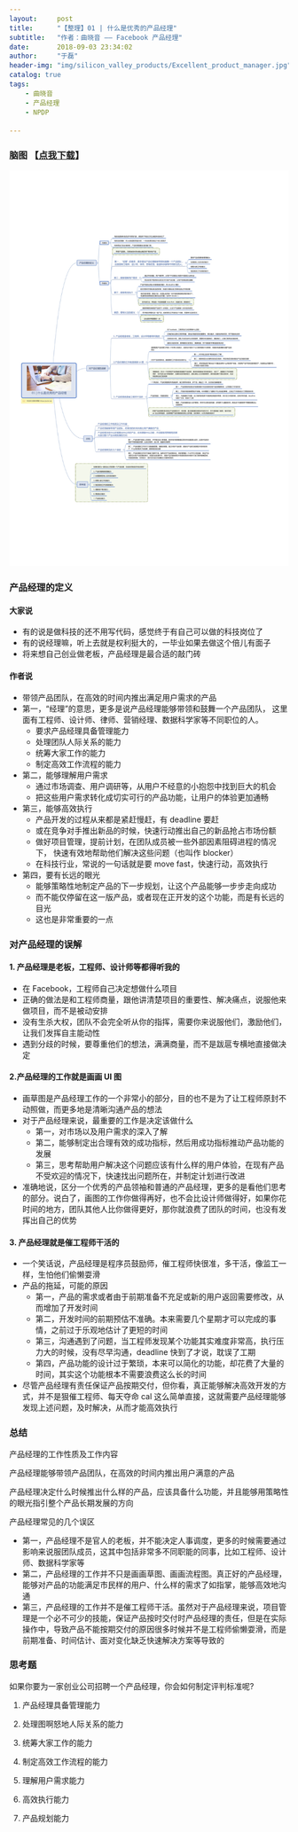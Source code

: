 ```yaml
---
layout:     post
title:      "【整理】01 | 什么是优秀的产品经理"
subtitle:   "作者：曲晓音 —— Facebook 产品经理"
date:       2018-09-03 23:34:02
author:     "于磊"
header-img: "img/silicon_valley_products/Excellent_product_manager.jpg"
catalog: true
tags:
    - 曲晓音
    - 产品经理
    - NPDP

---
```




### 脑图 【[点我下载](https://github.com/yuleizhuai/resources/blob/master/management/NPDP/Silicon_valley_products/01Excellent_product_manager.pdf)】

![silicon_valley_products](/img/silicon_valley_products/Excellent_product_manager_mind.jpg)



### 产品经理的定义

#### 大家说

- 有的说是做科技的还不用写代码，感觉终于有自己可以做的科技岗位了
- 有的说经理嘛，听上去就是权利挺大的，一毕业如果去做这个倍儿有面子
- 将来想自己创业做老板，产品经理是最合适的敲门砖

#### 作者说

- 带领产品团队，在高效的时间内推出满足用户需求的产品
- 第一，“经理”的意思，更多是说产品经理能够带领和鼓舞一个产品团队，
  这里面有工程师、设计师、律师、营销经理、数据科学家等不同职位的人。
  - 要求产品经理具备管理能力
  - 处理团队人际关系的能力
  - 统筹大家工作的能力
  - 制定高效工作流程的能力
- 第二，能够理解用户需求
  - 通过市场调查、用户调研等，从用户不经意的小抱怨中找到巨大的机会
  - 把这些用户需求转化成切实可行的产品功能，让用户的体验更加通畅
- 第三，能够高效执行
  - 产品开发的过程从来都是紧赶慢赶，有 deadline 要赶
  - 或在竞争对手推出新品的时候，快速行动推出自己的新品抢占市场份额
  - 做好项目管理，提前计划，在团队成员被一些外部因素阻碍进程的情况下，
    快速有效地帮助他们解决这些问题（也叫作 blocker）
  - 在科技行业，常说的一句话就是要 move fast，快速行动，高效执行
- 第四，要有长远的眼光
  - 能够策略性地制定产品的下一步规划，让这个产品能够一步步走向成功
  - 而不能仅停留在这一版产品，或者现在正开发的这个功能，而是有长远的目光
  - 这也是非常重要的一点

### 对产品经理的误解

#### 1. 产品经理是老板，工程师、设计师等都得听我的

- 在 Facebook，工程师自己决定想做什么项目
- 正确的做法是和工程师商量，跟他讲清楚项目的重要性、解决痛点，说服他来做项目，而不是被动安排
- 没有生杀大权，团队不会完全听从你的指挥，需要你来说服他们，激励他们，让我们发挥自主能动性
- 遇到分歧的时候，要尊重他们的想法，满满商量，而不是跋扈专横地直接做决定

#### 2.产品经理的工作就是画画 UI 图

- 画草图是产品经理工作的一个非常小的部分，目的也不是为了让工程师原封不动照做，而更多地是清晰沟通产品的想法
- 对于产品经理来说，最重要的工作是决定该做什么
  - 第一，对市场以及用户需求的深入了解
  - 第二，能够制定出合理有效的成功指标，然后用成功指标推动产品功能的发展
  - 第三，思考帮助用户解决这个问题应该有什么样的用户体验，在现有产品不受欢迎的情况下，快速找出问题所在，并制定计划进行改进
- 准确地说，区分一个优秀的产品领袖和普通的产品经理，更多的是看他们思考的部分。说白了，画图的工作你做得再好，也不会比设计师做得好，如果你花时间的地方，团队其他人比你做得更好，那你就浪费了团队的时间，也没有发挥出自己的优势

#### 3. 产品经理就是催工程师干活的

- 一个笑话说，产品经理是程序员鼓励师，催工程师快很准，多干活，像监工一样，生怕他们偷懒耍滑
- 产品的拖延，可能的原因
  - 第一，产品的需求或者由于前期准备不充足或新的用户返回需要修改，从而增加了开发时间
  - 第二，开发时间的前期预估不准确。本来需要几个星期才可以完成的事情，之前过于乐观地估计了更短的时间
  - 第三，沟通遇到了问题，当工程师发现某个功能其实难度非常高，执行压力大的时候，没有尽早沟通，deadline 快到了才说，耽误了工期
  - 第四，产品功能的设计过于繁琐，本来可以简化的功能，却花费了大量的时间，其实这个功能根本不需要浪费这么长的时间
- 尽管产品经理有责任保证产品按期交付，但你看，真正能够解决高效开发的方式，并不是狠催工程师、每天夺命 cal 这么简单直接，这就需要产品经理能够发现上述问题，及时解决，从而才能高效执行 

### 总结

产品经理的工作性质及工作内容

产品经理能够带领产品团队，在高效的时间内推出用户满意的产品

产品经理决定什么时候推出什么样的产品，应该具备什么功能，并且能够用策略性的眼光指引整个产品长期发展的方向

产品经理常见的几个误区

- 第一，产品经理不是官人的老板，并不能决定人事调度，更多的时候需要通过影响来说服团队成员，这其中包括非常多不同职能的同事，比如工程师、设计师、数据科学家等
- 第二，产品经理的工作并不只是画画草图、画画流程图。真正好的产品经理，能够对产品的功能满足市民样的用户、什么样的需求了如指掌，能够高效地沟通
- 第三，产品经理的工作并不是催工程师干活。虽然对于产品经理来说，项目管理是一个必不可少的技能，保证产品按时交付时产品经理的责任，但是在实际操作中，导致产品不能按期交付的原因很多时候并不是工程师偷懒耍滑，而是前期准备、时间估计、面对变化缺乏快速解决方案等导致的

### 思考题

如果你要为一家创业公司招聘一个产品经理，你会如何制定评判标准呢?

1. 产品经理具备管理能力

2. 处理图啊怒地人际关系的能力

3. 统筹大家工作的能力

4. 制定高效工作流程的能力

5. 理解用户需求能力

6. 高效执行能力

7. 产品规划能力

